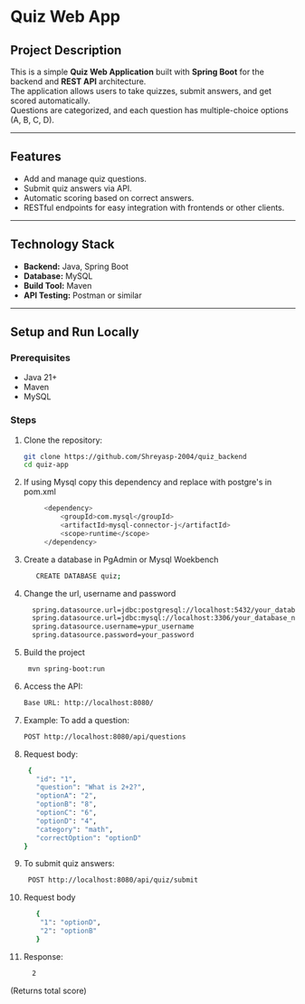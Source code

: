 # Quiz Web App

## Project Description
This is a simple **Quiz Web Application** built with **Spring Boot** for the backend and **REST API** architecture.  
The application allows users to take quizzes, submit answers, and get scored automatically.  
Questions are categorized, and each question has multiple-choice options (A, B, C, D).

---

## Features
- Add and manage quiz questions.
- Submit quiz answers via API.
- Automatic scoring based on correct answers.
- RESTful endpoints for easy integration with frontends or other clients.

---

## Technology Stack
- **Backend:** Java, Spring Boot
- **Database:** MySQL 
- **Build Tool:** Maven
- **API Testing:** Postman or similar

---

## Setup and Run Locally

### Prerequisites
- Java 21+
- Maven
- MySQL 

### Steps
1. Clone the repository:
   ```bash
   git clone https://github.com/Shreyasp-2004/quiz_backend
   cd quiz-app

2. If using Mysql copy this dependency and replace with postgre's in pom.xml
   ```bash
        <dependency>
			<groupId>com.mysql</groupId>
			<artifactId>mysql-connector-j</artifactId>
			<scope>runtime</scope>
		</dependency>

3. Create a database in PgAdmin or Mysql Woekbench
   ```bash
      CREATE DATABASE quiz;
   
2. Change the url, username and password
   ```bash
     spring.datasource.url=jdbc:postgresql://localhost:5432/your_database_name (if using postgre)
     spring.datasource.url=jdbc:mysql://localhost:3306/your_database_name  (if using mysql)
     spring.datasource.username=ypur_username
     spring.datasource.password=your_password
3. Build the project
    ```bash
     mvn spring-boot:run

3. Access the API:
    ```bash
    Base URL: http://localhost:8080/

4. Example: To add a question:
    ```bash
    POST http://localhost:8080/api/questions
5. Request body:
    ```bash
     {
       "id": "1",
       "question": "What is 2+2?",
       "optionA": "2",
       "optionB": "8",
       "optionC": "6",
       "optionD": "4",
       "category": "math",
       "correctOption": "optionD"
    }


6. To submit quiz answers:
    ```bash
     POST http://localhost:8080/api/quiz/submit
    
7. Request body
     ```bash
        {
         "1": "optionD",
         "2": "optionB"
        }
8. Response:
    ```bash
      2
  (Returns total score)
  
